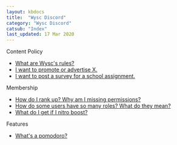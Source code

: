 ```yaml
---
layout: kbdocs
title:  "Wysc Discord"
category: "Wysc Discord"
catsub: "Index"
last_updated: 17 Mar 2020
---
```


Content Policy

- [What are Wysc's rules?](culture)
- [I want to promote or advertise X.](ads)
- [I want to post a survey for a school assignment.](data)

Membership

- [How do I rank up? Why am I missing permissions?](ranks)
- [How do some users have so many roles? What do they mean?](roles)
- [What do I get if I nitro boost?](roles)

Features

- [What's a pomodoro?](study)